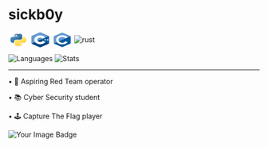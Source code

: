 # sickb0y

<img align="center" alt="Python" height="30" width="40" src="https://raw.githubusercontent.com/devicons/devicon/master/icons/python/python-original.svg"> <img align="center" alt="c++" height="30" width="40" src="https://raw.githubusercontent.com/devicons/devicon/refs/heads/master/icons/cplusplus/cplusplus-original.svg"> <img align="center" alt="c" height="30" width="40" src="https://raw.githubusercontent.com/devicons/devicon/master/icons/c/c-original.svg"> <img align="center" alt="rust" height="30" width="30" src="https://www.rust-lang.org/logos/rust-logo-512x512.png">

![Languages](https://github-readme-stats.vercel.app/api/top-langs/?username=0xSickb0y&theme=vision-friendly-dark&langs_count=3) ![Stats](https://github-readme-stats.vercel.app/api?username=0xSickb0y&theme=vision-friendly-dark&show_icons=true&hide_border=false&count_private=true) 

---
• 🥷 Aspiring Red Team operator

• 📚 Cyber Security student

• 🕹️ Capture The Flag player

<img  width="300"  src="https://tryhackme-badges.s3.amazonaws.com/sickb0y.png" alt="Your Image Badge" />



